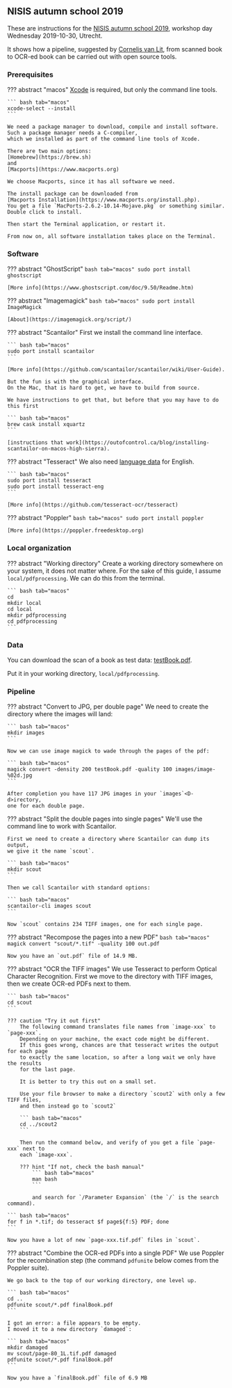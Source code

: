## NISIS autumn school 2019


These are instructions for the 
[NISIS autumn school 2019](https://nisis.sites.uu.nl/news-events/autumn-school-islamic-and-middle-eastern-studies-in-the-digital-age/),
workshop day Wednesday 2019-10-30, Utrecht.

It shows how a pipeline, suggested by
[Cornelis van Lit](https://digitalorientalist.com/about-cornelis-van-lit/),
from scanned book to OCR-ed book can be carried out
with open source tools.

### Prerequisites

??? abstract "macos"
    [Xcode](https://www.ics.uci.edu/~pattis/common/handouts/macmingweclipse/allexperimental/macxcodecommandlinetools.html)
    is required, but only the command line tools.

    ``` bash tab="macos"
    xcode-select --install
    ```

    We need a package manager to download, compile and install software.
    Such a package manager needs a C-compiler,
    which we installed as part of the command line tools of Xcode.

    There are two main options:
    [Homebrew](https://brew.sh)
    and
    [Macports](https://www.macports.org)

    We choose Macports, since it has all software we need.

    The install package can be downloaded from
    [Macports Installation](https://www.macports.org/install.php).
    You get a file `MacPorts-2.6.2-10.14-Mojave.pkg` or something similar.
    Double click to install.

    Then start the Terminal application, or restart it.

    From now on, all software installation takes place on the Terminal.

### Software

??? abstract "GhostScript"
    ``` bash tab="macos"
    sudo port install ghostscript
    ```

    [More info](https://www.ghostscript.com/doc/9.50/Readme.htm)

??? abstract "Imagemagick"
    ``` bash tab="macos"
    sudo port install ImageMagick
    ```

    [About](https://imagemagick.org/script/)

??? abstract "Scantailor"
    First we install the command line interface.

    ``` bash tab="macos"
    sudo port install scantailor
    ```

    [More info](https://github.com/scantailor/scantailor/wiki/User-Guide).

    But the fun is with the graphical interface.
    On the Mac, that is hard to get, we have to build from source.

    We have instructions to get that, but before that you may have to do this first

    ``` bash tab="macos"
    brew cask install xquartz
    ```
    
    [instructions that work](https://outofcontrol.ca/blog/installing-scantailor-on-macos-high-sierra).

??? abstract "Tesseract"
    We also need
    [language data](https://www.macports.org/ports.php?by=name&substr=tesseract-)
    for English.

    ``` bash tab="macos"
    sudo port install tesseract
    sudo port install tesseract-eng
    ```

    [More info](https://github.com/tesseract-ocr/tesseract)

??? abstract "Poppler"
    ``` bash tab="macos"
    sudo port install poppler
    ```

    [More info](https://poppler.freedesktop.org)

### Local organization

??? abstract "Working directory"
    Create a working directory somewhere on your system, it does not matter where.
    For the sake of this guide, I assume `local/pdfprocessing`.
    We can do this from the terminal.

    ``` bash tab="macos"
    cd
    mkdir local
    cd local
    mkdir pdfprocessing
    cd pdfprocessing
    ```

### Data

You can download the scan of a book as test data: 
[testBook.pdf](https://drive.google.com/file/d/1wl5_tRMxQclwQjen31sM6Bf1EVkCKsWH/view?usp=drive_web).

Put it in your working directory, `local/pdfprocessing`.

### Pipeline

??? abstract "Convert to JPG, per double page"
    We need to create the directory where the images will land:

    ``` bash tab="macos"
    mkdir images
    ```

    Now we can use image magick to wade through the pages of the pdf:
    
    ``` bash tab="macos"
    magick convert -density 200 testBook.pdf -quality 100 images/image-%02d.jpg
    ```

    After completion you have 117 JPG images in your `images`<D-d>irectory,
    one for each double page.

??? abstract "Split the double pages into single pages"
    We'll use the command line to work with Scantailor.

    First we need to create a directory where Scantailor can dump its output,
    we give it the name `scout`.

    ``` bash tab="macos"
    mkdir scout
    ```

    Then we call Scantailor with standard options:

    ``` bash tab="macos"
    scantailor-cli images scout
    ```

    Now `scout` contains 234 TIFF images, one for each single page.

??? abstract "Recompose the pages into a new PDF"
    ``` bash tab="macos"
    magick convert "scout/*.tif" -quality 100 out.pdf
    ```

    Now you have an `out.pdf` file of 14.9 MB.

??? abstract "OCR the TIFF images"
    We use Tesseract to perform Optical Character Recognition.
    First we move to the directory with TIFF images,
    then we create OCR-ed PDFs next to them.

    ``` bash tab="macos"
    cd scout
    ```

    ??? caution "Try it out first"
        The following command translates file names from `image-xxx` to `page-xxx`.
        Depending on your machine, the exact code might be different.
        If this goes wrong, chances are that tesseract writes the output for each page
        to exactly the same location, so after a long wait we only have the results
        for the last page.

        It is better to try this out on a small set.

        Use your file browser to make a directory `scout2` with only a few TIFF files,
        and then instead go to `scout2`

        ``` bash tab="macos"
        cd ../scout2
        ```

        Then run the command below, and verify of you get a file `page-xxx` next to
        each `image-xxx`.

        ??? hint "If not, check the bash manual"
            ``` bash tab="macos"
            man bash
            ```

            and search for `/Parameter Expansion` (the `/` is the search command). 

    ``` bash tab="macos"
    for f in *.tif; do tesseract $f page${f:5} PDF; done
    ```

    Now you have a lot of new `page-xxx.tif.pdf` files in `scout`.

??? abstract "Combine the OCR-ed PDFs into a single PDF"
    We use Poppler for the recombination step
    (the command `pdfunite` below comes from the Poppler suite).

    We go back to the top of our working directory, one level up.

    ``` bash tab="macos"
    cd ..
    pdfunite scout/*.pdf finalBook.pdf
    ```

    I got an error: a file appears to be empty.
    I moved it to a new directory `damaged`:

    ``` bash tab="macos"
    mkdir damaged
    mv scout/page-80_1L.tif.pdf damaged
    pdfunite scout/*.pdf finalBook.pdf
    ```

    Now you have a `finalBook.pdf` file of 6.9 MB
